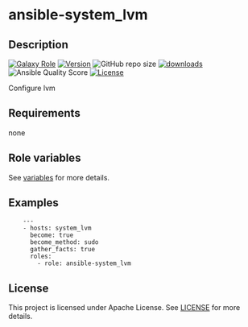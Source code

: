 # ansible-system_lvm

## Description

[![Galaxy Role](https://img.shields.io/badge/galaxy-system_lvm-purple?style=flat)](https://galaxy.ansible.com/lotusnoir/system_lvm)
[![Version](https://img.shields.io/github/release/lotusnoir/ansible-system_lvm.svg)](https://github.com/lotusnoir/ansible-system_lvm/releases/latest)
![GitHub repo size](https://img.shields.io/github/repo-size/lotusnoir/ansible-system_lvm?color=orange&style=flat)
[![downloads](https://img.shields.io/ansible/role/d/)](https://galaxy.ansible.com/lotusnoir/system_lvm)
![Ansible Quality Score](https://img.shields.io/ansible/quality/)
[![License](https://img.shields.io/badge/license-Apache--2.0-brightgreen?style=flat)](https://opensource.org/licenses/Apache-2.0)

Configure lvm

## Requirements

none

## Role variables

See [variables](/defaults/main.yml) for more details.

## Examples

        ---
        - hosts: system_lvm
          become: true
          become_method: sudo
          gather_facts: true
          roles:
            - role: ansible-system_lvm


## License

This project is licensed under Apache License. See [LICENSE](/LICENSE) for more details.

